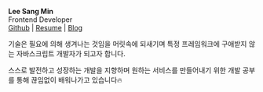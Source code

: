 <about-me></about-me>

**Lee Sang Min** <br/>
Frontend Developer <br/>
[Github](https://github.com/morethanmin) | [Resume](https://drive.google.com/file/d/14nCRNLFrW6macCUp4ImfaYqcs7vORfF-/view) | [Blog](https://morethanmin.github.io/cat-hub/archive)

기술은 필요에 의해 생겨나는 것임을 머릿속에 되새기며 특정 프레임워크에 구애받지 않는 자바스크립트 개발자가 되고자 합니다.

스스로 발전하고 성장하는 개발을 지향하며 원하는 서비스를 만들어내기 위한 개발 공부를 통해 끊임없이 배워나가고 있습니다🔥

